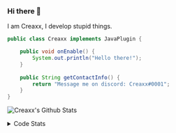 ### Hi there 👋

I am Creaxx, I develop stupid things. 

```java
public class Creaxx implements JavaPlugin {

    public void onEnable() {
        System.out.println("Hello there!");
    }
    
    public String getContactInfo() {
        return "Message me on discord: Creaxx#0001";
    }
}
```

![Creaxx's Github Stats](https://github-readme-stats.vercel.app/api?username=CreaxxOG&show_icons=true&theme=dark&count_private=true)

<details>
  <summary>Code Stats</summary>

<!--START_SECTION:waka-->
![Code Time](http://img.shields.io/badge/Code%20Time-1%2C348%20hrs%2044%20mins-blue)

![Lines of code](https://img.shields.io/badge/From%20Hello%20World%20I%27ve%20Written-594.0%20thousand%20lines%20of%20code-blue)

**🐱 My GitHub Data** 

> 📦 66.4 kB Used in GitHub's Storage 
 > 
> 🏆 1,942 Contributions in the Year 2023
 > 
> 🚫 Not Opted to Hire
 > 
> 📜 4 Public Repositories 
 > 
> 🔑 2 Private Repositories 
 > 
**I'm a Night 🦉** 

```text
🌞 Morning                302 commits         ██░░░░░░░░░░░░░░░░░░░░░░░   06.89 % 
🌆 Daytime                1878 commits        ███████████░░░░░░░░░░░░░░   42.83 % 
🌃 Evening                2134 commits        ████████████░░░░░░░░░░░░░   48.67 % 
🌙 Night                  71 commits          ░░░░░░░░░░░░░░░░░░░░░░░░░   01.62 % 
```
📅 **I'm Most Productive on Saturday** 

```text
Monday                   518 commits         ███░░░░░░░░░░░░░░░░░░░░░░   11.81 % 
Tuesday                  603 commits         ███░░░░░░░░░░░░░░░░░░░░░░   13.75 % 
Wednesday                619 commits         ████░░░░░░░░░░░░░░░░░░░░░   14.12 % 
Thursday                 673 commits         ████░░░░░░░░░░░░░░░░░░░░░   15.35 % 
Friday                   409 commits         ██░░░░░░░░░░░░░░░░░░░░░░░   09.33 % 
Saturday                 796 commits         █████░░░░░░░░░░░░░░░░░░░░   18.15 % 
Sunday                   767 commits         ████░░░░░░░░░░░░░░░░░░░░░   17.49 % 
```


📊 **This Week I Spent My Time On** 

```text
💬 Programming Languages: 
Java                     22 hrs 7 mins       ███████████████████████░░   92.17 % 
XML                      1 hr 4 mins         █░░░░░░░░░░░░░░░░░░░░░░░░   04.46 % 
Kotlin                   22 mins             ░░░░░░░░░░░░░░░░░░░░░░░░░   01.53 % 
GitIgnore file           10 mins             ░░░░░░░░░░░░░░░░░░░░░░░░░   00.76 % 
HTML                     9 mins              ░░░░░░░░░░░░░░░░░░░░░░░░░   00.64 % 

🔥 Editors: 
IntelliJ                 24 hrs              █████████████████████████   100.00 % 
```

**I Mostly Code in Java** 

```text
Java                     56 repos            ███████████████████░░░░░░   76.71 % 
Kotlin                   10 repos            ███░░░░░░░░░░░░░░░░░░░░░░   13.70 % 
CSS                      2 repos             █░░░░░░░░░░░░░░░░░░░░░░░░   02.74 % 
EJS                      1 repo              ░░░░░░░░░░░░░░░░░░░░░░░░░   01.37 % 
JavaScript               1 repo              ░░░░░░░░░░░░░░░░░░░░░░░░░   01.37 % 
```




 Last Updated on 19/06/2023 01:44:10 UTC
<!--END_SECTION:waka-->
</details>
